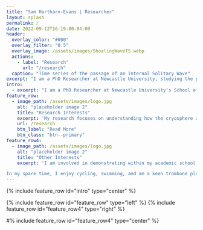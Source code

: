 ```yaml
---
title: "Sam Hartharn-Evans | Researcher"
layout: splash
permalink: /
date: 2022-09-12T16:19:00-04:00
header:
  overlay_color: "#000"
  overlay_filter: "0.5"
  overlay_image: /assets/images/ShoalingWaveTS.webp
  actions:
    - label: "Research"
      url: "/research"
  caption: "Time series of the passage of an Internal Solitary Wave"
excerpt: "I am a PhD Researcher at Newcastle University, studying the physical processes in the ocean through laboratory experiments and lab-scale simulations."
intro: 
  - excerpt: "I am a PhD Researcher at Newcastle University's School of Mathematics, Statistics and Physics, funded as part of the [ONE Planet Doctoral Training Programme](https://research.ncl.ac.uk/one-planet/ourprogramme/). Studying my BSc in Marine Biology and Oceanography, and an MSc in Physical Oceanography at Bangor University, I have an interest in understanding physical processes in the ocean, and how they interact with different systems. In particular I research the processes surrounding sea ice in the rapidly changing Arctic Ocean, currently by investigating the interactions between sea ice and internal solitary waves in the laboratory."
feature_row:
  - image_path: /assets/images/logo.jpg
    alt: "placeholder image 2"
    title: "Research Interests"
    excerpt: 'My research focuses on understanding how the cryosphere and oceans interact in a variety of scales. My BSc and MSc dissertations both investigated how large-scale freshwater patterns could influence the transfer of heat from warm Atlantic water to waters at the surface (and subsequently ice). My PhD Project, titled “internal solitary waves in ice-covered waters”, turns to more of a process-based approach. This project investigates how oceanic internal solitary waves (which are waves travel along density interfaces within the water column, and act in a “solitary” manner) interacts with sea ice. This research is primarily laboratory based, using a 7m long flume tank in our laboratory, along with numerical simulations.'
    url: /research
    btn_label: "Read More"
    btn_class: "btn--primary"
feature_row4:
  - image_path: /assets/images/logo.jpg
    alt: "placeholder image 2"
    title: "Other Interests"
    excerpt: 'I am involved in demonstrating within my academic school, and am also engaged in outreach as part of the ONE Planet Outreach project. As ONE Planet Cohort 1 Student Rep, I am engaged with many other aspects of the DTP. I am currently Treasurer of the UK Polar Network ([UKPN](https://polarnetwork.org/)), where I aim to ensure that the network can help support other Polar Early Career Researchers.

In my spare time, I enjoy cycling, swimming, and am a keen trombone player, playing with a local 2nd section brass band, Felling Band, and acting as charity trustee of the [UniBrass Foundation](https://www.unibrass.co.uk) to support university level brass banding.'
---
```


{% include feature_row id="intro" type="center" %}

{% include feature_row id="feature_row" type="left" %}
{% include feature_row id="feature_row4" type="right" %}

#% include feature_row id="feature_row4" type="center" %}
